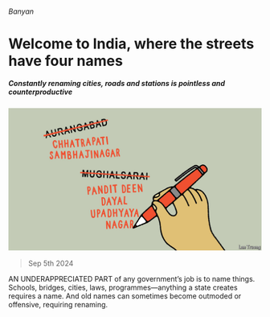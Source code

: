 ###### Banyan

# Welcome to India, where the streets have four names 

##### Constantly renaming cities, roads and stations is pointless and counterproductive 

![image](images/20240907_ASD001.jpg) 

> Sep 5th 2024 

AN UNDERAPPRECIATED PART of any government’s job is to name things. Schools, bridges, cities, laws, programmes—anything a state creates requires a name. And old names can sometimes become outmoded or offensive, requiring renaming. 

